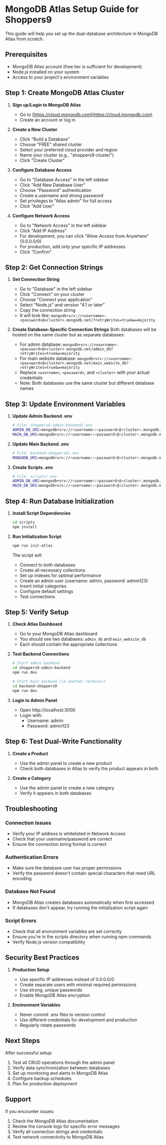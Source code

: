 # MongoDB Atlas Setup Guide for Shoppers9

This guide will help you set up the dual-database architecture in MongoDB Atlas from scratch.

## Prerequisites

- MongoDB Atlas account (free tier is sufficient for development)
- Node.js installed on your system
- Access to your project's environment variables

## Step 1: Create MongoDB Atlas Cluster

1. **Sign up/Login to MongoDB Atlas**
   - Go to [https://cloud.mongodb.com](https://cloud.mongodb.com)
   - Create an account or log in

2. **Create a New Cluster**
   - Click "Build a Database"
   - Choose "FREE" shared cluster
   - Select your preferred cloud provider and region
   - Name your cluster (e.g., "shoppers9-cluster")
   - Click "Create Cluster"

3. **Configure Database Access**
   - Go to "Database Access" in the left sidebar
   - Click "Add New Database User"
   - Choose "Password" authentication
   - Create a username and strong password
   - Set privileges to "Atlas admin" for full access
   - Click "Add User"

4. **Configure Network Access**
   - Go to "Network Access" in the left sidebar
   - Click "Add IP Address"
   - For development, you can click "Allow Access from Anywhere" (0.0.0.0/0)
   - For production, add only your specific IP addresses
   - Click "Confirm"

## Step 2: Get Connection Strings

1. **Get Connection String**
   - Go to "Database" in the left sidebar
   - Click "Connect" on your cluster
   - Choose "Connect your application"
   - Select "Node.js" and version "4.1 or later"
   - Copy the connection string
   - It will look like: `mongodb+srv://<username>:<password>@<cluster>.mongodb.net/?retryWrites=true&w=majority`

2. **Create Database-Specific Connection Strings**
   Both databases will be hosted on the same cluster but as separate databases:
   - For admin database: `mongodb+srv://<username>:<password>@<cluster>.mongodb.net/admin_db?retryWrites=true&w=majority`
   - For main website database: `mongodb+srv://<username>:<password>@<cluster>.mongodb.net/main_website_db?retryWrites=true&w=majority`
   - Replace `<username>`, `<password>`, and `<cluster>` with your actual credentials
   - Note: Both databases use the same cluster but different database names

## Step 3: Update Environment Variables

1. **Update Admin Backend .env**
   ```bash
   # File: shoppers9-admin-backend/.env
   ADMIN_DB_URI=mongodb+srv://<username>:<password>@<cluster>.mongodb.net/admin_db?retryWrites=true&w=majority
   MAIN_DB_URI=mongodb+srv://<username>:<password>@<cluster>.mongodb.net/main_website_db?retryWrites=true&w=majority
   ```

2. **Update Main Backend .env**
   ```bash
   # File: backend-shoppers9/.env
   MONGODB_URI=mongodb+srv://<username>:<password>@<cluster>.mongodb.net/main_website_db?retryWrites=true&w=majority
   ```

3. **Create Scripts .env**
   ```bash
   # File: scripts/.env
   ADMIN_DB_URI=mongodb+srv://<username>:<password>@<cluster>.mongodb.net/admin_db?retryWrites=true&w=majority
   MAIN_DB_URI=mongodb+srv://<username>:<password>@<cluster>.mongodb.net/main_website_db?retryWrites=true&w=majority
   ```

## Step 4: Run Database Initialization

1. **Install Script Dependencies**
   ```bash
   cd scripts
   npm install
   ```

2. **Run Initialization Script**
   ```bash
   npm run init-atlas
   ```

   The script will:
   - Connect to both databases
   - Create all necessary collections
   - Set up indexes for optimal performance
   - Create an admin user (username: admin, password: admin123)
   - Insert initial categories
   - Configure default settings
   - Test connections

## Step 5: Verify Setup

1. **Check Atlas Dashboard**
   - Go to your MongoDB Atlas dashboard
   - You should see two databases: `admin_db` and `main_website_db`
   - Each should contain the appropriate collections

2. **Test Backend Connections**
   ```bash
   # Start admin backend
   cd shoppers9-admin-backend
   npm run dev
   
   # Start main backend (in another terminal)
   cd backend-shoppers9
   npm run dev
   ```

3. **Login to Admin Panel**
   - Open http://localhost:3000
   - Login with:
     - Username: admin
     - Password: admin123

## Step 6: Test Dual-Write Functionality

1. **Create a Product**
   - Use the admin panel to create a new product
   - Check both databases in Atlas to verify the product appears in both

2. **Create a Category**
   - Use the admin panel to create a new category
   - Verify it appears in both databases

## Troubleshooting

### Connection Issues
- Verify your IP address is whitelisted in Network Access
- Check that your username/password are correct
- Ensure the connection string format is correct

### Authentication Errors
- Make sure the database user has proper permissions
- Verify the password doesn't contain special characters that need URL encoding

### Database Not Found
- MongoDB Atlas creates databases automatically when first accessed
- If databases don't appear, try running the initialization script again

### Script Errors
- Check that all environment variables are set correctly
- Ensure you're in the scripts directory when running npm commands
- Verify Node.js version compatibility

## Security Best Practices

1. **Production Setup**
   - Use specific IP addresses instead of 0.0.0.0/0
   - Create separate users with minimal required permissions
   - Use strong, unique passwords
   - Enable MongoDB Atlas encryption

2. **Environment Variables**
   - Never commit .env files to version control
   - Use different credentials for development and production
   - Regularly rotate passwords

## Next Steps

After successful setup:
1. Test all CRUD operations through the admin panel
2. Verify data synchronization between databases
3. Set up monitoring and alerts in MongoDB Atlas
4. Configure backup schedules
5. Plan for production deployment

## Support

If you encounter issues:
1. Check the MongoDB Atlas documentation
2. Review the console logs for specific error messages
3. Verify all connection strings and credentials
4. Test network connectivity to MongoDB Atlas